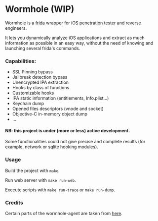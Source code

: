 # Wormhole (WIP)

Wormhole is a [frida](https://github.com/frida) wrapper for iOS penetration tester and 
reverse engineers.

It lets you dynamically analyze iOS applications and 
extract as much information as possible in an easy way, without the need 
of knowing and launching several frida's commands.

### Capabilities:

- SSL Pinning bypass
- Jailbreak detection bypass
- Unencrypted IPA extraction
- Hooks by class of functions
- Customizable hooks
- IPA static information (entitlements, Info.plist...)
- Keychain dump
- Opened files descriptors (vnode and socket)
- Objective-C in-memory object dump
- ...


#### NB: this project is under (more or less) active development.
Some functionalities could not give precise and complete results
(for example, network or sqlite hooking modules).

### Usage
Build the project with `make`.

Run web server with `make run-web`.

Execute scripts with `make run-trace` or `make run-dump`.



### Credits

Certain parts of the wormhole-agent are taken from [here](https://github.com/ChiChou/grapefruit).
